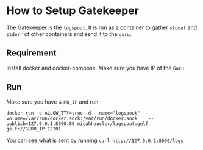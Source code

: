 # How to Setup Gatekeeper 
The Gatekeeper is the `logspout`. It is run as a container to gather `stdout` and `stderr` of other containers and send it to the `guru`. 
## Requirement
Install docker and docker-compose.
Make sure you have IP of the `Guru`. 

## Run
Make sure you have `GURU_IP` and run:
```
docker run -e ALLOW_TTY=true -d --name="logspout" --volume=/var/run/docker.sock:/var/run/docker.sock 	--publish=127.0.0.1:8000:80 micahhausler/logspout:gelf  gelf://GURU_IP:12201
```

You can see what is sent by running
`curl http://127.0.0.1:8000/logs`